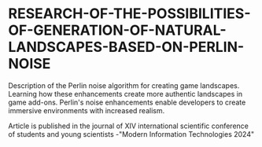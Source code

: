 # RESEARCH-OF-THE-POSSIBILITIES-OF-GENERATION-OF-NATURAL-LANDSCAPES-BASED-ON-PERLIN-NOISE
Description of the Perlin noise algorithm for creating game landscapes. Learning how these enhancements create more authentic landscapes in game add-ons. Perlin's noise enhancements enable developers to create immersive environments with increased realism.

Article is published in the journal of XIV international scientific conference of students and young scientists -"Modern Information Technologies 2024"
